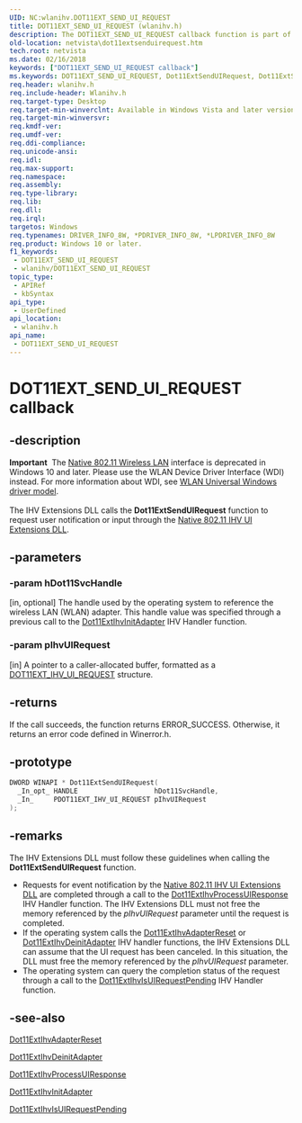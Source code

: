 ```yaml
---
UID: NC:wlanihv.DOT11EXT_SEND_UI_REQUEST
title: DOT11EXT_SEND_UI_REQUEST (wlanihv.h)
description: The DOT11EXT_SEND_UI_REQUEST callback function is part of the Native 802.11 Wireless LAN interface, which is deprecated for Windows 10 and later.
old-location: netvista\dot11extsenduirequest.htm
tech.root: netvista
ms.date: 02/16/2018
keywords: ["DOT11EXT_SEND_UI_REQUEST callback"]
ms.keywords: DOT11EXT_SEND_UI_REQUEST, Dot11ExtSendUIRequest, Dot11ExtSendUIRequest callback function [Network Drivers Starting with Windows Vista], Native_802.11_IHV_Ext_1adad832-45d5-4691-85d9-0acc0534cdc0.xml, netvista.dot11extsenduirequest, wlanihv/Dot11ExtSendUIRequest
req.header: wlanihv.h
req.include-header: Wlanihv.h
req.target-type: Desktop
req.target-min-winverclnt: Available in Windows Vista and later versions of the Windows operating   systems.
req.target-min-winversvr: 
req.kmdf-ver: 
req.umdf-ver: 
req.ddi-compliance: 
req.unicode-ansi: 
req.idl: 
req.max-support: 
req.namespace: 
req.assembly: 
req.type-library: 
req.lib: 
req.dll: 
req.irql: 
targetos: Windows
req.typenames: DRIVER_INFO_8W, *PDRIVER_INFO_8W, *LPDRIVER_INFO_8W
req.product: Windows 10 or later.
f1_keywords:
 - DOT11EXT_SEND_UI_REQUEST
 - wlanihv/DOT11EXT_SEND_UI_REQUEST
topic_type:
 - APIRef
 - kbSyntax
api_type:
 - UserDefined
api_location:
 - wlanihv.h
api_name:
 - DOT11EXT_SEND_UI_REQUEST
---
```


# DOT11EXT_SEND_UI_REQUEST callback


## -description

<div class="alert"><b>Important</b>  The <a href="/previous-versions/windows/hardware/wireless/ff560689(v=vs.85)">Native 802.11 Wireless LAN</a> interface is deprecated in Windows 10 and later. Please use the WLAN Device Driver Interface (WDI) instead. For more information about WDI, see <a href="/windows-hardware/drivers/network/wifi-universal-driver-model">WLAN Universal Windows driver model</a>.</div><div> </div>The IHV Extensions DLL calls the
  <b>Dot11ExtSendUIRequest</b> function to request user notification or input
  through the
  <a href="/previous-versions/windows/hardware/wireless/ff560635(v=vs.85)">Native 802.11 IHV UI Extensions
  DLL</a>.

## -parameters

### -param hDot11SvcHandle 

[in, optional]
The handle used by the operating system to reference the wireless LAN (WLAN) adapter. This handle
     value was specified through a previous call to the
     <a href="..\wlanihv\nc-wlanihv-dot11extihv_init_adapter.md">Dot11ExtIhvInitAdapter</a> IHV
     Handler function.

### -param pIhvUIRequest 

[in]
A pointer to a caller-allocated buffer, formatted as a
     <a href="..\wlanihv\ns-wlanihv-_dot11ext_ihv_ui_request.md">
     DOT11EXT_IHV_UI_REQUEST</a> structure.

## -returns

If the call succeeds, the function returns ERROR_SUCCESS. Otherwise, it returns an error code
     defined in
     Winerror.h.

## -prototype

```cpp
DWORD WINAPI * Dot11ExtSendUIRequest(
  _In_opt_ HANDLE                   hDot11SvcHandle,
  _In_     PDOT11EXT_IHV_UI_REQUEST pIhvUIRequest
);
```

## -remarks

The IHV Extensions DLL must follow these guidelines when calling the
    <b>Dot11ExtSendUIRequest</b> function.

<ul>
<li>
Requests for event notification by the
      <a href="/previous-versions/windows/hardware/wireless/ff560635(v=vs.85)">Native 802.11 IHV UI Extensions
      DLL</a> are completed through a call to the
      <a href="..\wlanihv\nc-wlanihv-dot11extihv_process_ui_response.md">
      Dot11ExtIhvProcessUIResponse</a> IHV Handler function. The IHV Extensions DLL must not free the
      memory referenced by the
      <i>pIhvUIRequest</i> parameter until the request is completed.

</li>
<li>
If the operating system calls the
      <a href="..\wlanihv\nc-wlanihv-dot11extihv_adapter_reset.md">Dot11ExtIhvAdapterReset</a> or
      <a href="..\wlanihv\nc-wlanihv-dot11extihv_deinit_adapter.md">Dot11ExtIhvDeinitAdapter</a> IHV
      handler functions, the IHV Extensions DLL can assume that the UI request has been canceled. In this
      situation, the DLL must free the memory referenced by the
      <i>pIhvUIRequest</i> parameter.

</li>
<li>
The operating system can query the completion status of the request through a call to the
      <a href="..\wlanihv\nc-wlanihv-dot11extihv_is_ui_request_pending.md">
      Dot11ExtIhvIsUIRequestPending</a> IHV Handler function.

</li>
</ul>

## -see-also

<a href="..\wlanihv\nc-wlanihv-dot11extihv_adapter_reset.md">Dot11ExtIhvAdapterReset</a>



<a href="..\wlanihv\nc-wlanihv-dot11extihv_deinit_adapter.md">Dot11ExtIhvDeinitAdapter</a>



<a href="..\wlanihv\nc-wlanihv-dot11extihv_process_ui_response.md">
   Dot11ExtIhvProcessUIResponse</a>



<a href="..\wlanihv\nc-wlanihv-dot11extihv_init_adapter.md">Dot11ExtIhvInitAdapter</a>



<a href="..\wlanihv\nc-wlanihv-dot11extihv_is_ui_request_pending.md">
   Dot11ExtIhvIsUIRequestPending</a>

